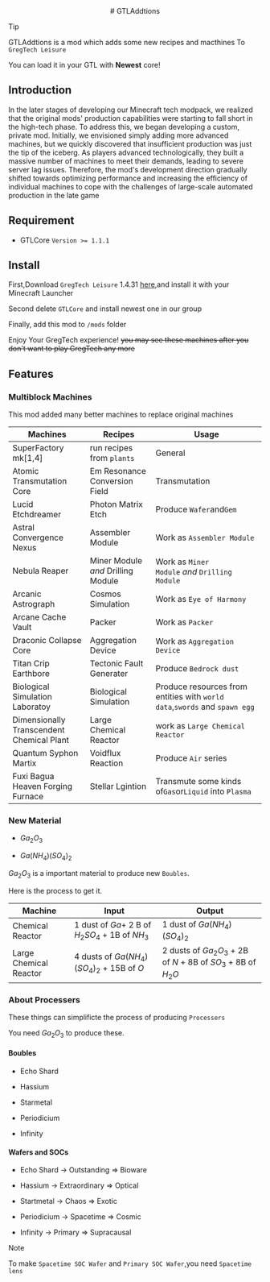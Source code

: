 <div align="center">
# GTLAddtions
</div>

> [!TIP]
> GTLAddtions is a mod which adds some new recipes and macthines To `GregTech Leisure`
> 
> You can load it in your GTL with **Newest** core!

## Introduction

In the later stages of developing our Minecraft tech modpack, we realized that the original mods' production capabilities were starting to fall short in the high-tech phase.  To address this, we began developing a custom, private mod. Initially, we envisioned simply adding more advanced machines, but we quickly discovered that insufficient production was just the tip of the iceberg. As players advanced technologically, they built a massive number of machines to meet their demands, leading to severe server lag issues.  Therefore, the mod's development direction gradually shifted towards optimizing performance and increasing the efficiency of individual machines to cope with the challenges of large-scale automated production in the late game

## Requirement

- GTLCore  `Version >= 1.1.1`

## Install

First,Download `GregTech Leisure`  1.4.31 [here](https://www.123pan.com/s/LDeAjv-EHZ03.html),and install it with your Minecraft Launcher

Second delete `GTLCore` and install newest one in our group

Finally, add this mod to `/mods` folder

Enjoy Your GregTech experience! ~~you may see these machines after you don't want to play GregTech any more~~

## Features

### Multiblock Machines

This mod added many better machines to replace original machines

| Machines                                  | Recipes                            | Usage                                                                      |
| ----------------------------------------- | ---------------------------------- | -------------------------------------------------------------------------- |
| SuperFactory mk[1,4]                      | run recipes from `plants`          | General                                                                    |
| Atomic Transmutation Core                 | Em Resonance Conversion Field      | Transmutation                                                              |
| Lucid Etchdreamer                         | Photon Matrix Etch                 | Produce `Wafer`and`Gem`                                                    |
| Astral Convergence Nexus                  | Assembler Module                   | Work as `Assembler Module`                                                 |
| Nebula Reaper                             | Miner Module *and* Drilling Module | Work as `Miner Module` *and* `Drilling Module`                             |
| Arcanic Astrograph                        | Cosmos Simulation                  | Work as `Eye of Harmony`                                                   |
| Arcane Cache Vault                        | Packer                             | Work as `Packer`                                                           |
| Draconic Collapse Core                    | Aggregation Device                 | Work as `Aggregation Device`                                               |
| Titan Crip Earthbore                      | Tectonic Fault Generater           | Produce `Bedrock dust`                                                     |
| Biological Simulation Laboratoy           | Biological Simulation              | Produce resources from entities with `world data`,`swords` and `spawn egg` |
| Dimensionally Transcendent Chemical Plant | Large Chemical Reactor             | work as `Large Chemical Reactor`                                           |
| Quantum Syphon Martix                     | Voidflux Reaction                  | Produce `Air` series                                                       |
| Fuxi Bagua Heaven Forging Furnace         | Stellar Lgintion                   | Transmute some kinds of`Gas`or`Liquid` into `Plasma`                       |

### New Material

- $Ga_{2}O_{3}$ 

- $Ga(NH_{4})(SO_{4})_{2}$

$Ga_{2}O_{3}$ is a important material to produce new `Boubles`.

Here is the process to get it.

| Machine                | Input                                                 | Output                                                                 |
| ---------------------- | ----------------------------------------------------- | ---------------------------------------------------------------------- |
| Chemical Reactor       | 1 dust of $`Ga`$+ 2 B of $`H_{2}SO_{4}`$ + 1B of $`NH_{3}`$ | 1 dust of $`Ga(NH_{4})(SO_{4})_{2}`$                                     |
| Large Chemical Reactor | 4 dusts of $`Ga(NH_{4})(SO_{4})_{2}`$ + 15B of $`O`$      | 2 dusts of $`Ga_{2}O_{3}`$ + 2B of $`N`$ + 8B of $`SO_{3}`$ + 8B of $`H_{2}O`$ |

### About Processers

These things can simplificte the process of producing `Processers`

You need $Ga_{2}O_{3}$ to produce these.

#### Boubles

- Echo Shard

- Hassium

- Starmetal

- Periodicium

- Infinity

#### Wafers and SOCs

- Echo Shard  -> Outstanding => Bioware

- Hassium -> Extraordinary => Optical

- Startmetal -> Chaos => Exotic

- Periodicium -> Spacetime => Cosmic

- Infinity -> Primary => Supracausal

> [!NOTE]
> 
> To make `Spacetime SOC Wafer` and `Primary SOC Wafer`,you need `Spacetime lens`
